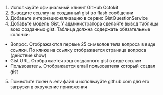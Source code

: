 1. Используйте официальный клиент GitHub Octokit
2. Выводите ссылку на созданный gist во flash сообщении
3. Добавьте интернационализацию в сервис GistQuestionService
4. Добавьте модель Gist. У администратора сделайте вывод таблицы всех созданных gist. Таблица должна содержать обязательные колонки:
  * Вопрос. Отображаются первые 25 символов тела вопроса в виде ссылки. По клике на ссылку отображается страница вопроса (действие show)
  * Gist URL. Отображается хэш созданного gist в виде ссылки
  * Пользователь. Отображается email пользователя который создал gist

 5. Поместите токен в .env файл и используйте github.com для его загрузки в окружение приложения